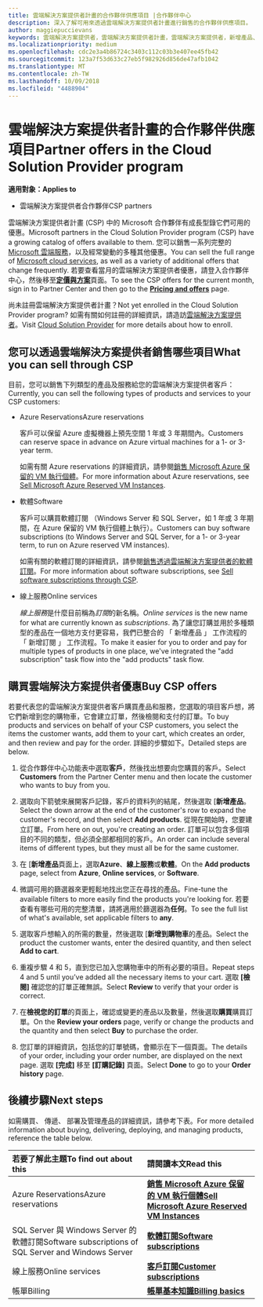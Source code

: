 ```yaml
---
title: 雲端解決方案提供者計畫的合作夥伴供應項目 |合作夥伴中心
description: 深入了解可用來透過雲端解決方案提供者計畫進行銷售的合作夥伴供應項目。
author: maggiepuccievans
keywords: 雲端解決方案提供者，雲端解決方案提供者計畫，雲端解決方案提供者，新增產品、 銷售給客戶，協力廠商供應項目、 雲端解決方案提供者優惠，雲端式服務，Azure，Office 365，Dynamics，雲端解決方案提供者合作夥伴，銷售雲端解決方案提供者，Azure RI，Azure 保留的虛擬機器執行個體，Azure保留區、 線上服務，訂閱軟體 AHUB、 Azure 上的 SQL Server、 Windows Server 上的客戶的 Azure，訂閱
ms.localizationpriority: medium
ms.openlocfilehash: cdc2e3a4b86724c3403c112c03b3e407ee45fb42
ms.sourcegitcommit: 123a7f53d633c27eb5f982926d856de47afb1042
ms.translationtype: MT
ms.contentlocale: zh-TW
ms.lasthandoff: 10/09/2018
ms.locfileid: "4488904"
---
```

# <a name="partner-offers-in-the-cloud-solution-provider-program"></a><span data-ttu-id="4e4d5-104">雲端解決方案提供者計畫的合作夥伴供應項目</span><span class="sxs-lookup"><span data-stu-id="4e4d5-104">Partner offers in the Cloud Solution Provider program</span></span> 

**<span data-ttu-id="4e4d5-105">適用對象：</span><span class="sxs-lookup"><span data-stu-id="4e4d5-105">Applies to</span></span>**

-  <span data-ttu-id="4e4d5-106">雲端解決方案提供者合作夥伴</span><span class="sxs-lookup"><span data-stu-id="4e4d5-106">CSP partners</span></span>

<span data-ttu-id="4e4d5-107">雲端解決方案提供者計畫 (CSP) 中的 Microsoft 合作夥伴有成長型錄它們可用的優惠。</span><span class="sxs-lookup"><span data-stu-id="4e4d5-107">Microsoft partners in the Cloud Solution Provider program (CSP) have a growing catalog of offers available to them.</span></span> <span data-ttu-id="4e4d5-108">您可以銷售一系列完整的 [Microsoft 雲端服務](https://partner.microsoft.com/cloud-solution-provider/products-and-services)，以及經常變動的多種其他優惠。</span><span class="sxs-lookup"><span data-stu-id="4e4d5-108">You can sell the full range of [Microsoft cloud services](https://partner.microsoft.com/cloud-solution-provider/products-and-services), as well as a variety of additional offers that change frequently.</span></span> <span data-ttu-id="4e4d5-109">若要查看當月的雲端解決方案提供者優惠，請登入合作夥伴中心，然後移至[**定價與方案**](https://partnercenter.microsoft.com/pcv/sales)頁面。</span><span class="sxs-lookup"><span data-stu-id="4e4d5-109">To see the CSP offers for the current month, sign in to Partner Center and then go to the [**Pricing and offers**](https://partnercenter.microsoft.com/pcv/sales) page.</span></span>  

<span data-ttu-id="4e4d5-110">尚未註冊雲端解決方案提供者計畫？</span><span class="sxs-lookup"><span data-stu-id="4e4d5-110">Not yet enrolled in the Cloud Solution Provider program?</span></span> <span data-ttu-id="4e4d5-111">如需有關如何註冊的詳細資訊，請造訪[雲端解決方案提供者](https://partner.microsoft.com/cloud-solution-provider)。</span><span class="sxs-lookup"><span data-stu-id="4e4d5-111">Visit [Cloud Solution Provider](https://partner.microsoft.com/cloud-solution-provider) for more details about how to enroll.</span></span> 

## <a name="what-you-can-sell-through-csp"></a><span data-ttu-id="4e4d5-112">您可以透過雲端解決方案提供者銷售哪些項目</span><span class="sxs-lookup"><span data-stu-id="4e4d5-112">What you can sell through CSP</span></span>

<span data-ttu-id="4e4d5-113">目前，您可以銷售下列類型的產品及服務給您的雲端解決方案提供者客戶：</span><span class="sxs-lookup"><span data-stu-id="4e4d5-113">Currently, you can sell the following types of products and services to your CSP customers:</span></span>

- <span data-ttu-id="4e4d5-114">Azure Reservations</span><span class="sxs-lookup"><span data-stu-id="4e4d5-114">Azure reservations</span></span><br> 

    <span data-ttu-id="4e4d5-115">客戶可以保留 Azure 虛擬機器上預先空間 1 年或 3 年期間內。</span><span class="sxs-lookup"><span data-stu-id="4e4d5-115">Customers can reserve space in advance on Azure virtual machines for a 1- or 3-year term.</span></span><br>
    
    <span data-ttu-id="4e4d5-116">如需有關 Azure reservations 的詳細資訊，請參閱[銷售 Microsoft Azure 保留的 VM 執行個體](azure-reservations.md)。</span><span class="sxs-lookup"><span data-stu-id="4e4d5-116">For more information about Azure reservations, see [Sell Microsoft Azure Reserved VM Instances](azure-reservations.md).</span></span>

- <span data-ttu-id="4e4d5-117">軟體</span><span class="sxs-lookup"><span data-stu-id="4e4d5-117">Software</span></span><br>

    <span data-ttu-id="4e4d5-118">客戶可以購買軟體訂閱 （Windows Server 和 SQL Server，如 1 年或 3 年期間，在 Azure 保留的 VM 執行個體上執行）。</span><span class="sxs-lookup"><span data-stu-id="4e4d5-118">Customers can buy software subscriptions (to Windows Server and SQL Server, for a 1- or 3-year term, to run on Azure reserved VM instances).</span></span><br>
 
  <span data-ttu-id="4e4d5-119">如需有關的軟體訂閱的詳細資訊，請參閱[銷售透過雲端解決方案提供者的軟體訂閱](csp-software-subscriptions.md)。</span><span class="sxs-lookup"><span data-stu-id="4e4d5-119">For more information about software subscriptions, see [Sell software subscriptions through CSP](csp-software-subscriptions.md).</span></span>  

- <span data-ttu-id="4e4d5-120">線上服務</span><span class="sxs-lookup"><span data-stu-id="4e4d5-120">Online services</span></span><br>

     <span data-ttu-id="4e4d5-121">*線上服務*是什麼目前稱為*訂閱*的新名稱。</span><span class="sxs-lookup"><span data-stu-id="4e4d5-121">*Online services* is the new name for what are currently known as *subscriptions*.</span></span> <span data-ttu-id="4e4d5-122">為了讓您訂購並用於多種類型的產品在一個地方支付更容易，我們已整合的 「 新增產品 」 工作流程的 「 新增訂閱 」 工作流程。</span><span class="sxs-lookup"><span data-stu-id="4e4d5-122">To make it easier for you to order and pay for multiple types of products in one place, we've integrated the "add subscription" task flow into the "add products" task flow.</span></span> 

## <a name="buy-csp-offers"></a><span data-ttu-id="4e4d5-123">購買雲端解決方案提供者優惠</span><span class="sxs-lookup"><span data-stu-id="4e4d5-123">Buy CSP offers</span></span>

<span data-ttu-id="4e4d5-124">若要代表您的雲端解決方案提供者客戶購買產品和服務，您選取的項目客戶想，將它們新增到您的購物車，它會建立訂單，然後檢閱和支付的訂單。</span><span class="sxs-lookup"><span data-stu-id="4e4d5-124">To buy products and services on behalf of your CSP customers, you select the items the customer wants, add them to your cart, which creates an order, and then review and pay for the order.</span></span> <span data-ttu-id="4e4d5-125">詳細的步驟如下。</span><span class="sxs-lookup"><span data-stu-id="4e4d5-125">Detailed steps are below.</span></span>

1. <span data-ttu-id="4e4d5-126">從合作夥伴中心功能表中選取**客戶**，然後找出想要向您購買的客戶。</span><span class="sxs-lookup"><span data-stu-id="4e4d5-126">Select **Customers** from the Partner Center menu and then locate the customer who wants to buy from you.</span></span> 

2. <span data-ttu-id="4e4d5-127">選取向下箭號來展開客戶記錄，客戶的資料列的結尾，然後選取 [**新增產品**。</span><span class="sxs-lookup"><span data-stu-id="4e4d5-127">Select the down arrow at the end of the customer's row to expand the customer's record, and then select **Add products**.</span></span> <span data-ttu-id="4e4d5-128">從現在開始時，您要建立訂單。</span><span class="sxs-lookup"><span data-stu-id="4e4d5-128">From here on out, you're creating an order.</span></span> <span data-ttu-id="4e4d5-129">訂單可以包含多個項目的不同的類型，但必須全部都相同的客戶。</span><span class="sxs-lookup"><span data-stu-id="4e4d5-129">An order can include several items of different types, but they must all be for the same customer.</span></span>

3. <span data-ttu-id="4e4d5-130">在 [**新增產品**頁面上，選取**Azure**、**線上服務**或**軟體**。</span><span class="sxs-lookup"><span data-stu-id="4e4d5-130">On the **Add products** page, select from **Azure**, **Online services**, or **Software**.</span></span>

4. <span data-ttu-id="4e4d5-131">微調可用的篩選器來更輕鬆地找出您正在尋找的產品。</span><span class="sxs-lookup"><span data-stu-id="4e4d5-131">Fine-tune the available filters to more easily find the products you're looking for.</span></span> <span data-ttu-id="4e4d5-132">若要查看有哪些可用的完整清單，請將適用於篩選器為**任何**。</span><span class="sxs-lookup"><span data-stu-id="4e4d5-132">To see the full list of what's available, set applicable filters to **any**.</span></span> 

5. <span data-ttu-id="4e4d5-133">選取客戶想輸入的所需的數量，然後選取 [**新增到購物車**的產品。</span><span class="sxs-lookup"><span data-stu-id="4e4d5-133">Select the product the customer wants, enter the desired quantity, and then select **Add to cart**.</span></span>

6. <span data-ttu-id="4e4d5-134">重複步驟 4 和 5，直到您已加入您購物車中的所有必要的項目。</span><span class="sxs-lookup"><span data-stu-id="4e4d5-134">Repeat steps 4 and 5 until you’ve added all the necessary items to your cart.</span></span> <span data-ttu-id="4e4d5-135">選取 **\[檢閱\]** 確認您的訂單正確無誤。</span><span class="sxs-lookup"><span data-stu-id="4e4d5-135">Select **Review** to verify that your order is correct.</span></span>  

7. <span data-ttu-id="4e4d5-136">在**檢視您的訂單**的頁面上，確認或變更的產品以及數量，然後選取**購買**購買訂單。</span><span class="sxs-lookup"><span data-stu-id="4e4d5-136">On the **Review your orders** page, verify or change the products and the quantity and then select **Buy** to purchase the order.</span></span> 

8. <span data-ttu-id="4e4d5-137">您訂單的詳細資訊，包括您的訂單號碼，會顯示在下一個頁面。</span><span class="sxs-lookup"><span data-stu-id="4e4d5-137">The details of your order, including your order number, are displayed on the next page.</span></span> <span data-ttu-id="4e4d5-138">選取 **\[完成\]** 移至 **\[訂購記錄\]** 頁面。</span><span class="sxs-lookup"><span data-stu-id="4e4d5-138">Select **Done** to go to your **Order history** page.</span></span> 


## <a name="next-steps"></a><span data-ttu-id="4e4d5-139">後續步驟</span><span class="sxs-lookup"><span data-stu-id="4e4d5-139">Next steps</span></span>

<span data-ttu-id="4e4d5-140">如需購買、 傳遞、 部署及管理產品的詳細資訊，請參考下表。</span><span class="sxs-lookup"><span data-stu-id="4e4d5-140">For more detailed information about buying, delivering, deploying, and managing products, reference the table below.</span></span>

|**<span data-ttu-id="4e4d5-141">若要了解此主題</span><span class="sxs-lookup"><span data-stu-id="4e4d5-141">To find out about this</span></span>**   |**<span data-ttu-id="4e4d5-142">請閱讀本文</span><span class="sxs-lookup"><span data-stu-id="4e4d5-142">Read this</span></span>**   |
|:---------------------------|:--------------------|
|<span data-ttu-id="4e4d5-143">Azure Reservations</span><span class="sxs-lookup"><span data-stu-id="4e4d5-143">Azure reservations</span></span> |[**<span data-ttu-id="4e4d5-144">銷售 Microsoft Azure 保留的 VM 執行個體</span><span class="sxs-lookup"><span data-stu-id="4e4d5-144">Sell Microsoft Azure Reserved VM Instances</span></span>**]( https://docs.microsoft.com/en-us/partner-center/azure-reservations) |
|<span data-ttu-id="4e4d5-145">SQL Server 與 Windows Server 的軟體訂閱</span><span class="sxs-lookup"><span data-stu-id="4e4d5-145">Software subscriptions of SQL Server and Windows Server</span></span> |[**<span data-ttu-id="4e4d5-146">軟體訂閱</span><span class="sxs-lookup"><span data-stu-id="4e4d5-146">Software subscriptions</span></span>**]( https://docs.microsoft.com/en-us/partner-center/csp-software-subscriptions) |
|<span data-ttu-id="4e4d5-147">線上服務</span><span class="sxs-lookup"><span data-stu-id="4e4d5-147">Online services</span></span> |[**<span data-ttu-id="4e4d5-148">客戶訂閱</span><span class="sxs-lookup"><span data-stu-id="4e4d5-148">Customer subscriptions</span></span>**](https://docs.microsoft.com/en-us/partner-center/customer-subscriptions) |
|<span data-ttu-id="4e4d5-149">帳單</span><span class="sxs-lookup"><span data-stu-id="4e4d5-149">Billing</span></span> |[**<span data-ttu-id="4e4d5-150">帳單基本知識</span><span class="sxs-lookup"><span data-stu-id="4e4d5-150">Billing basics</span></span>**]( https://docs.microsoft.com/en-us/partner-center/billing-basics) |


